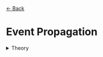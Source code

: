 [&larr; Back](./README.md)

# Event Propagation

<details>
<summary>Theory</summary>

<br>

When the DOM generates a click event, the event is generated from the root of the DOM tree. From there, the **capturing phase** begins, where the event travels all the way down from the document root to the target element where the event happened. As the event travels down the tree, it will pass through every single parent element of the target element. When the event reaches the target, the target phase begins, where events can be handled right at the target (usually with `addEventListener`)

<div></div>

After reaching the target, the event then travels all the way up to the document root again in the **bubbling phase**. Just like in the capturing phase, the event passes through all its parent elements only (no through any siblings).

<div></div>

In the bubbling phase, the event acts like it also happened in each of the parent elements of the target element.

<div></div>

Not all types of events do have a capturing and bubbling phase, some of them are created right on the target element.

<div></div>

By default, events can only be handled in the target and in the bubbling phase. However, we can set up event listeners in a way that they listen to events in the capturing phase instead.

</details>

<br>
